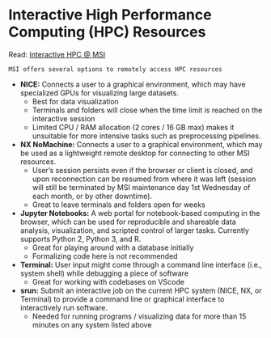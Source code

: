# Interactive High Performance Computing (HPC) Resources 

Read: [Interactive HPC @ MSI](https://www.msi.umn.edu/content/interactive-hpc)


    MSI offers several options to remotely access HPC resources

* **NICE:** Connects a user to a graphical environment, which may have specialized GPUs for visualizing large datasets. 
    * Best for data visualization
    * Terminals and folders will close when the time limit is reached on the interactive session
    * Limited CPU / RAM allocation (2 cores / 16 GB max) makes it unsuitable for more intensive tasks such as preprocessing pipelines.
* **NX NoMachine:** Connects a user to a graphical environment, which may be used as a lightweight remote desktop for connecting to other MSI resources.
    * User’s session persists even if the browser or client is closed, and upon reconnection can be resumed from where it was left (session will still be terminated by MSI maintenance day 1st Wednesday of each month, or by other downtime).
    * Great to leave terminals and folders open for weeks
* **Jupyter Notebooks:** A web portal for notebook-based computing in the browser, which can be used for reproducible and shareable data analysis, visualization, and scripted control of larger tasks. Currently supports Python 2, Python 3, and R.
    * Great for playing around with a database initially
    * Formalizing code here is not recommended
* **Terminal:** User input might come through a command line interface (i.e., system shell) while debugging a piece of software 
    * Great for working with codebases on VScode
* **srun:**  Submit an interactive job on the current HPC system (NICE, NX, or Terminal) to provide a command line or graphical interface to interactively run software.
    * Needed for running programs / visualizing data for more than 15 minutes on any system listed above